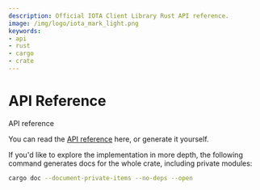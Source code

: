 ```yaml
---
description: Official IOTA Client Library Rust API reference.
image: /img/logo/iota_mark_light.png
keywords:
- api
- rust
- cargo
- crate
---
```

# API Reference

API reference

You can read the [API reference](https://docs.rs/iota-client) here, or generate it yourself.

If you'd like to explore the implementation in more depth, the following command generates docs for the whole crate, including private modules:

```bash
cargo doc --document-private-items --no-deps --open
```
